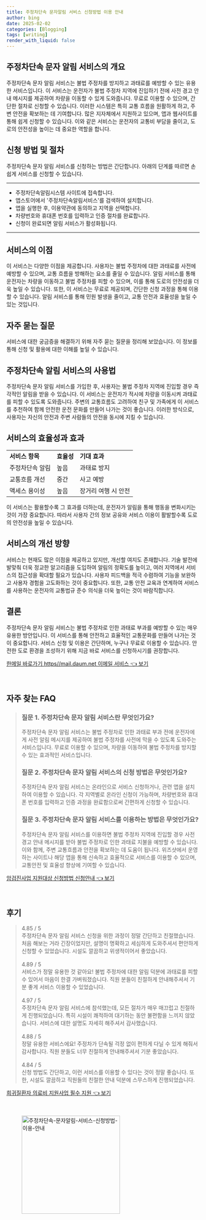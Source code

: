 ```yaml
---
title: 주정차단속 문자알림 서비스 신청방법 이용 안내
author: bing
date: 2025-02-02
categories: [Blogging]
tags: [writing]
render_with_liquid: false
---
```



<h2 id='주정차단속 문자 알림 서비스의 개요'>주정차단속 문자 알림 서비스의 개요</h2>

<p>주정차단속 문자 알림 서비스는 불법 주정차를 방지하고 과태료를 예방할 수 있는 유용한 서비스입니다. 이 서비스는 운전자가 불법 주정차 지역에 진입하기 전에 사전 경고 안내 메시지를 제공하여 차량을 이동할 수 있게 도와줍니다. 무료로 이용할 수 있으며, 간단한 절차로 신청할 수 있습니다. 이러한 시스템은 특히 교통 흐름을 원활하게 하고, 주변 안전을 확보하는 데 기여합니다. 많은 지자체에서 지원하고 있으며, 앱과 웹사이트를 통해 쉽게 신청할 수 있습니다. 이와 같은 서비스는 운전자의 교통비 부담을 줄이고, 도로의 안전성을 높이는 데 중요한 역할을 합니다.</p>

<h2 id='신청 방법 및 절차'>신청 방법 및 절차</h2>

<p>주정차단속 문자 알림 서비스를 신청하는 방법은 간단합니다. 아래의 단계를 따르면 손쉽게 서비스를 신청할 수 있습니다.</p>

<hr />

<ul>
    <li>주정차단속알림시스템 사이트에 접속합니다.</li>
    <li>앱스토어에서 '주정차단속알림서비스'를 검색하여 설치합니다.</li>
    <li>앱을 실행한 후, 이용약관에 동의하고 지역을 선택합니다.</li>
    <li>차량번호와 휴대폰 번호를 입력하고 인증 절차를 완료합니다.</li>
    <li>신청이 완료되면 알림 서비스가 활성화됩니다.</li>
</ul>

<hr />

<h2 id='서비스의 이점'>서비스의 이점</h2>

<p>이 서비스는 다양한 이점을 제공합니다. 사용자는 불법 주정차에 대한 과태료를 사전에 예방할 수 있으며, 교통 흐름을 방해하는 요소를 줄일 수 있습니다. 알림 서비스를 통해 운전자는 차량을 이동하고 불법 주정차를 피할 수 있으며, 이를 통해 도로의 안전성을 더욱 높일 수 있습니다. 또한, 이 서비스는 무료로 제공되며, 간단한 신청 과정을 통해 이용할 수 있습니다. 알림 서비스를 통해 민원 발생을 줄이고, 교통 안전과 효율성을 높일 수 있는 것입니다.</p>

<h2 id='자주 묻는 질문'>자주 묻는 질문</h2>

<p>서비스에 대한 궁금증을 해결하기 위해 자주 묻는 질문을 정리해 보았습니다. 이 정보를 통해 신청 및 활용에 대한 이해를 높일 수 있습니다.</p>

<h2 id='주정차단속 알림 서비스의 사용법'>주정차단속 알림 서비스의 사용법</h2>

<p>주정차단속 문자 알림 서비스를 가입한 후, 사용자는 불법 주정차 지역에 진입할 경우 즉각적인 알림을 받을 수 있습니다. 이 서비스는 운전자가 적시에 차량을 이동시켜 과태료를 피할 수 있도록 도와줍니다. 주변의 교통흐름도 고려하여 친구 및 가족에게 이 서비스를 추천하여 함께 안전한 운전 문화를 만들어 나가는 것이 좋습니다.  이러한 방식으로, 사용자는 자신의 안전과 주변 사람들의 안전을 동시에 지킬 수 있습니다.</p>

<h2 id='서비스의 효율성과 효과'>서비스의 효율성과 효과</h2>

<table>
    <tr>
        <td><b>서비스 항목</b></td>
        <td><b>효율성</b></td>
        <td><b>기대 효과</b></td>
    </tr>
    <tr>
        <td>주정차단속 알림</td>
        <td>높음</td>
        <td>과태료 방지</td>
    </tr>
    <tr>
        <td>교통흐름 개선</td>
        <td>중간</td>
        <td>사고 예방</td>
    </tr>
    <tr>
        <td>액세스 용이성</td>
        <td>높음</td>
        <td>장거리 여행 시 안전</td>
    </tr>
</table>

<p>이 서비스는 활용할수록 그 효과를 더하는데, 운전자가 알림을 통해 행동을 변화시키는 것이 가장 중요합니다. 따라서 사용자 간의 정보 공유와 서비스 이용이 활발할수록 도로의 안전성을 높일 수 있습니다.</p>

<h2 id='서비스의 개선 방향'>서비스의 개선 방향</h2>

<p>서비스는 현재도 많은 이점을 제공하고 있지만, 개선할 여지도 존재합니다. 기술 발전에 발맞춰 더욱 정교한 알고리즘을 도입하여 알림의 정확도를 높이고, 여러 지역에서 서비스의 접근성을 확대할 필요가 있습니다. 사용자 피드백을 적극 수렴하여 기능을 보완하고 사용자 경험을 고도화하는 것이 중요합니다. 또한, 교통 안전 교육과 연계하여 서비스를 사용하는 운전자의 교통법규 준수 의식을 더욱 높이는 것이 바람직합니다.</p>

<h2 id='결론'>결론</h2>

<p>주정차단속 문자 알림 서비스는 불법 주정차로 인한 과태료 부과를 예방할 수 있는 매우 유용한 방안입니다. 이 서비스를 통해 안전하고 효율적인 교통문화를 만들어 나가는 것이 중요합니다. 서비스 신청 및 이용은 간단하며, 누구나 무료로 이용할 수 있습니다. 안전한 도로 환경을 조성하기 위해 지금 바로 서비스를 신청하시기를 권장합니다.</p>


<p><a class="click-button" title="한메일 바로가기 https//mail.daum.net 이메일 서비스" href="https://afficreate.github.io/posts/%ED%95%9C%EB%A9%94%EC%9D%BC-%EB%B0%94%EB%A1%9C%EA%B0%80%EA%B8%B0-httpsmail.daum.net-%EC%9D%B4%EB%A9%94%EC%9D%BC-%EC%84%9C%EB%B9%84%EC%8A%A4/" rel="dofollow">한메일 바로가기 https//mail.daum.net 이메일 서비스 👈 보기</a></p><br>
<h2 id='자주_찾는_FAQ'>자주 찾는 FAQ</h2>
<div itemscope="" itemtype="https://schema.org/FAQPage"> 
<blockquote> 
<div itemscope="" itemprop="mainEntity" itemtype="https://schema.org/Question"> 
<h3 itemprop="name">질문 1. 주정차단속 문자 알림 서비스란 무엇인가요?</h3> 
<div itemscope="" itemprop="acceptedAnswer" itemtype="https://schema.org/Answer"> 
<span itemprop="text"> 
<p>주정차단속 문자 알림 서비스는 불법 주정차로 인한 과태료 부과 전에 운전자에게 사전 알림 메시지를 제공하여 불법 주정차를 사전에 막을 수 있도록 도와주는 서비스입니다. 무료로 이용할 수 있으며, 차량을 이동하여 불법 주정차를 방지할 수 있는 효과적인 서비스입니다.</p> 
</span> 
</div> 
</div> 
<div itemscope="" itemprop="mainEntity" itemtype="https://schema.org/Question"> 
<h3 itemprop="name">질문 2. 주정차단속 문자 알림 서비스의 신청 방법은 무엇인가요?</h3> 
<div itemscope="" itemprop="acceptedAnswer" itemtype="https://schema.org/Answer"> 
<span itemprop="text"> 
<p>주정차단속 문자 알림 서비스는 온라인으로 서비스 신청하거나, 관련 앱을 설치하여 이용할 수 있습니다. 각 지역별로 온라인 신청이 가능하며, 차량번호와 휴대폰 번호를 입력하고 인증 과정을 완료함으로써 간편하게 신청할 수 있습니다.</p> 
</span> 
</div> 
</div> 
<div itemscope="" itemprop="mainEntity" itemtype="https://schema.org/Question"> 
<h3 itemprop="name">질문 3. 주정차단속 문자 알림 서비스를 이용하는 방법은 무엇인가요?</h3> 
<div itemscope="" itemprop="acceptedAnswer" itemtype="https://schema.org/Answer"> 
<span itemprop="text"> 
<p>주정차단속 문자 알림 서비스를 이용하면 불법 주정차 지역에 진입할 경우 사전 경고 안내 메시지를 받아 불법 주정차로 인한 과태료 지불을 예방할 수 있습니다. 이와 함께, 주변 교통흐름과 안전을 확보하는 데 도움이 됩니다. 위즈샷에서 운영하는 사이트나 해당 앱을 통해 신속하고 효율적으로 서비스를 이용할 수 있으며, 교통안전 및 효율성 향상에 기여할 수 있습니다.</p> 
</span> 
</div> 
</div> 
</blockquote> 
</div>
<p><a class="click-button" title="암검진사업 지원대상 신청방법 신청안내" href="https://afficreate.github.io/posts/%EC%95%94%EA%B2%80%EC%A7%84%EC%82%AC%EC%97%85-%EC%A7%80%EC%9B%90%EB%8C%80%EC%83%81-%EC%8B%A0%EC%B2%AD%EB%B0%A9%EB%B2%95-%EC%8B%A0%EC%B2%AD%EC%95%88%EB%82%B4/" rel="dofollow">암검진사업 지원대상 신청방법 신청안내 👈 보기</a></p><br>
<h2 id='후기'>후기</h2>
<div itemscope itemtype="https://schema.org/Product">
  <blockquote>
  <div itemprop="review" itemscope itemtype="https://schema.org/Review">
      <div itemprop="reviewRating" itemscope itemtype="https://schema.org/Rating"> <span itemprop="ratingValue">4.85</span> / <span itemprop="bestRating">5</span> </div>
      <span itemprop="reviewBody">주정차단속 문자 알림 서비스 신청을 위한 과정이 정말 간단하고 친절했습니다. 처음 해보는 거라 긴장이었지만, 설명이 명확하고 세심하게 도와주셔서 편안하게 신청할 수 있었습니다. 시설도 깔끔하고 위생적이어서 좋았습니다.</span>
  </div>
  <br>
  <div itemprop="review" itemscope itemtype="https://schema.org/Review">
      <div itemprop="reviewRating" itemscope itemtype="https://schema.org/Rating"> <span itemprop="ratingValue">4.89</span> / <span itemprop="bestRating">5</span> </div>
      <span itemprop="reviewBody">서비스가 정말 유용한 것 같아요! 불법 주정차에 대한 알림 덕분에 과태료를 피할 수 있어서 마음이 한결 가벼워졌습니다. 직원 분들이 친절하게 안내해주셔서 기분 좋게 서비스 이용할 수 있었습니다.</span>
  </div>
  <br>
  <div itemprop="review" itemscope itemtype="https://schema.org/Review">
      <div itemprop="reviewRating" itemscope itemtype="https://schema.org/Rating"> <span itemprop="ratingValue">4.97</span> / <span itemprop="bestRating">5</span> </div>
      <span itemprop="reviewBody">주정차단속 문자 알림 서비스에 참석했는데, 모든 절차가 매우 매끄럽고 친절하게 진행되었습니다. 특히 시설이 쾌적하여 대기하는 동안 불편함을 느끼지 않았습니다. 서비스에 대한 설명도 자세히 해주셔서 감사했습니다.</span>
  </div>
  <br>
  <div itemprop="review" itemscope itemtype="https://schema.org/Review">
      <div itemprop="reviewRating" itemscope itemtype="https://schema.org/Rating"> <span itemprop="ratingValue">4.88</span> / <span itemprop="bestRating">5</span> </div>
      <span itemprop="reviewBody">정말 유용한 서비스에요! 주정차가 단속될 걱정 없이 편하게 다닐 수 있게 해줘서 감사합니다. 직원 분들도 너무 친절하게 안내해주셔서 기분 좋았습니다.</span>
  </div>
  <br>
  <div itemprop="review" itemscope itemtype="https://schema.org/Review">
      <div itemprop="reviewRating" itemscope itemtype="https://schema.org/Rating"> <span itemprop="ratingValue">4.84</span> / <span itemprop="bestRating">5</span> </div>
      <span itemprop="reviewBody">신청 방법도 간단하고, 이런 서비스를 이용할 수 있다는 것이 정말 좋습니다. 또한, 시설도 깔끔하고 직원들의 친절한 안내 덕분에 스무스하게 진행되었습니다.</span>
  </div>
  </blockquote>
</div>
<p><a class="click-button" title="희귀질환자 의료비 지원사업 필수 지원" href="https://afficreate.github.io/posts/%ED%9D%AC%EA%B7%80%EC%A7%88%ED%99%98%EC%9E%90-%EC%9D%98%EB%A3%8C%EB%B9%84-%EC%A7%80%EC%9B%90%EC%82%AC%EC%97%85-%ED%95%84%EC%88%98-%EC%A7%80%EC%9B%90/" rel="dofollow">희귀질환자 의료비 지원사업 필수 지원 👈 보기</a></p><br>
<figure class="image"><img src="https://afficreate.github.io/assets/img/thumbnail/주정차단속-문자알림-서비스-신청방법-이용-안내.webp" alt="주정차단속-문자알림-서비스-신청방법-이용-안내" width="256" height="256"></figure>
